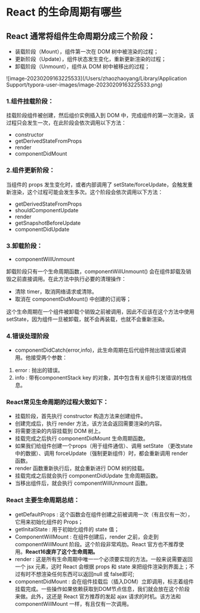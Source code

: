 # React 的生命周期有哪些

## React 通常将组件生命周期分成三个阶段：

- 装载阶段（Mount），组件第一次在 DOM 树中被渲染的过程；
- 更新阶段（Update），组件状态发生变化，重新更新渲染的过程；
- 卸载阶段（Unmount），组件从 DOM 树中被移出的过程；

![image-20230209163225533](/Users/zhaozhaoyang/Library/Application Support/typora-user-images/image-20230209163225533.png)

### 1.组件挂载阶段：

挂载阶段组件被创建，然后组价实例插入到 DOM 中，完成组件的第一次渲染，该过程只会发生一次，在此阶段会依次调用以下方法：

- constructor
- getDerivedStateFromProps
- render
- componentDidMount

### 2.组件更新阶段：

当组件的 props 发生变化时，或者内部调用了 setState/forceUpdate，会触发重新渲染，这个过程可能会发生多次。这个阶段会依次调用以下方法：

- getDerivedStateFromProps
- shouldComponentUpdate
- render
- getSnapshotBeforeUpdate
- componentDidUpdate

### 3.卸载阶段：

- componentWillUnmount

卸载阶段只有一个生命周期函数，componentWillUnmount() 会在组件卸载及销毁之前直接调用。在此方法中执行必要的清理操作：

- 清除 timer，取消网络请求或清除。
- 取消在 componentDidMount() 中创建的订阅等；

这个生命周期在一个组件被卸载个销毁之前被调用，因此不应该在这个方法中使用 setState，因为组件一旦被卸载，就不会再装载，也就不会重新渲染。

### 4.错误处理阶段

- componentDidCatch(error,info)，此生命周期在后代组件抛出错误后被调用。他接受两个参数：

1. error : 抛出的错误。
2. info : 带有componentStack key 的对象，其中包含有关组件引发错误的栈信息。

### React常见生命周期的过程大致如下：

- 挂载阶段，首先执行 constructor 构造方法来创建组件。
- 创建完成后，执行 render 方法，该方法会返回需要渲染的内容。
- 将需要渲染的内容挂载到 DOM 树上。
- 挂载完成之后执行 componentDidMount 生命周期函数。
- 如果我们给组件创建一个props（用于组件通信）、调用 setState （更改state中的数据）、调用 forceUpdate（强制更新组件）时，都会重新调用 render 函数。
- render 函数重新执行后，就会重新进行 DOM 树的挂载。
- 挂载完成之后就会执行 componentDidUpdate 生命周期函数。
- 当移出组件后，就会执行 componentWillUnmount 函数。

### React 主要生命周期总结：

- getDefaultProps : 这个函数会在组件创建之前被调用一次（有且仅有一次），它用来初始化组件的 Props；
- getInitalState : 用于初始化组件的 state 值；
- ComponentWillMount : 在组件创建后，render 之前，会走到 componentWillMount 阶段。这个阶段非常鸡肋。React   官方也不推荐使用。**React16废弃了这个生命周期。**
- render :  这是所有生命周期中唯一一个必须要实现的方法。一般来说需要返回一个 jsx 元素，这时 React 会根据 props 和 state 来把组件渲染到界面上；不过有时不想渲染任何东西可以返回null 或 false即可;
- componentDidMount : 会在组件挂载后（插入DOM）立即调用，标志着组件挂载完成。一些操作如果依赖获取到DOM节点信息，我们就会放在这个阶段来做。此外，这还是 React 官方推荐的发起 ajax 请求的时机。该方法和 componentWillMount 一样，有且仅有一次调用。
